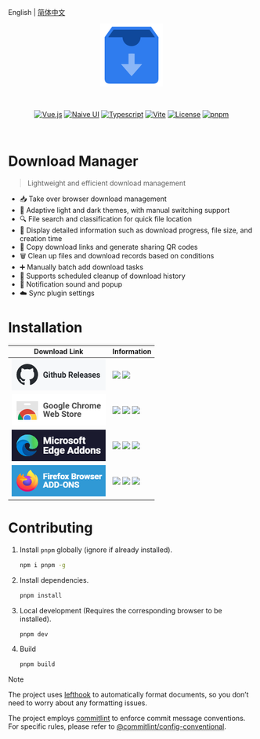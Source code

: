 English | [简体中文](README.md)

<p align="center"><img width="128" src="./public/images/icon.svg" alt="Logo" /></p>
<br />
<p align="center">
  <a href="https://vuejs.org"><img src="https://img.shields.io/badge/Vue.js-35495e.svg?logo=vuedotjs&logoColor=%234FC08D" alt="Vue.js" /></a>
  <a href="https://www.naiveui.com"><img src="https://img.shields.io/badge/Naive UI-5fbc2b.svg?logo=css3&logoColor=white" alt="Naive UI" /></a>
  <a href="https://www.typescriptlang.org"><img src="https://img.shields.io/badge/Typescript-007acc.svg?logo=typescript&logoColor=white" alt="Typescript" /></a>
  <a href="https://vite.dev"><img src="https://img.shields.io/badge/Vite-%23646CFF.svg?logo=vite&logoColor=white" alt="Vite" /></a>
  <a href="https://pnpm.io"><img src="https://img.shields.io/badge/pnpm-4a4a4a.svg?logo=pnpm&logoColor=f69220" alt="License" /></a>
  <a href="https://github.com/breadgrocery/download-manager/blob/main/LICENSE"><img src="https://img.shields.io/github/license/breadgrocery/download-manager" alt="pnpm" /></a>
</p>
<br />

# Download Manager

> Lightweight and efficient download management

- 📥 Take over browser download management
- 🎨 Adaptive light and dark themes, with manual switching support
- 🔍 File search and classification for quick file location
- 📄 Display detailed information such as download progress, file size, and creation time
- 🔗 Copy download links and generate sharing QR codes
- 🗑️ Clean up files and download records based on conditions
- ➕ Manually batch add download tasks
- 🧹 Supports scheduled cleanup of download history
- 🔔 Notification sound and popup
- ☁️ Sync plugin settings

# Installation

| Download Link                                                                                                                                                                     | Information                                                                                                                                                                                                                                                                                                                                                                                                                                                                                                                                                                                                         |
| --------------------------------------------------------------------------------------------------------------------------------------------------------------------------------- | ------------------------------------------------------------------------------------------------------------------------------------------------------------------------------------------------------------------------------------------------------------------------------------------------------------------------------------------------------------------------------------------------------------------------------------------------------------------------------------------------------------------------------------------------------------------------------------------------------------------- |
| <a href="https://github.com/breadgrocery/download-manager/releases/latest" alt="Github Release" target="_blank"><img src="./docs/images/github.png"/></a>                         | <img src="https://img.shields.io/github/v/release/breadgrocery/download-manager?label=version"/> <img src="https://img.shields.io/github/downloads/breadgrocery/download-manager/total?label=downloads"/>                                                                                                                                                                                                                                                                                                                                                                                                           |
| <a href="https://chrome.google.com/webstore/detail/hhmgnllgjongoenjfnbcdlangemdiodk" alt="Chrome Web Store" target="_blank"><img src="./docs/images/chrome.png"/></a>             | <img src="https://img.shields.io/chrome-web-store/v/hhmgnllgjongoenjfnbcdlangemdiodk?label=version"/> <img src="https://img.shields.io/chrome-web-store/d/hhmgnllgjongoenjfnbcdlangemdiodk?label=users"/> <img src="https://img.shields.io/chrome-web-store/rating/hhmgnllgjongoenjfnbcdlangemdiodk?label=rating"/>                                                                                                                                                                                                                                                                                                 |
| <a href="https://microsoftedge.microsoft.com/addons/detail/jgecopfgpbndacamabkgjhgbepmallpd" alt="Microsoft Edge Add-ons" target="_blank"><img src="./docs/images/edge.png"/></a> | <img src="https://img.shields.io/badge/dynamic/json?label=version&query=$.version&url=https://microsoftedge.microsoft.com/addons/getproductdetailsbycrxid/jgecopfgpbndacamabkgjhgbepmallpd"/> <img src="https://img.shields.io/badge/dynamic/json?label=users&query=$.activeInstallCount&url=https://microsoftedge.microsoft.com/addons/getproductdetailsbycrxid/jgecopfgpbndacamabkgjhgbepmallpd"/> <img src="https://img.shields.io/badge/dynamic/json?label=rating&query=$.averageRating&suffix=%2F5&url=https://microsoftedge.microsoft.com/addons/getproductdetailsbycrxid/jgecopfgpbndacamabkgjhgbepmallpd"/> |
| <a href="https://addons.mozilla.org/firefox/addon/download-manager" alt="Firefox Browser Add-ons" target="_blank"><img src="./docs/images/firefox.png"/></a>                      | <img src="https://img.shields.io/amo/v/download-manager?label=version"/> <img src="https://img.shields.io/amo/users/download-manager?label=users"/> <img src="https://img.shields.io/amo/rating/download-manager?label=rating"/>                                                                                                                                                                                                                                                                                                                                                                                    |

# Contributing

1. Install `pnpm` globally (ignore if already installed).

   ```bash
   npm i pnpm -g
   ```

2. Install dependencies.

   ```bash
   pnpm install
   ```

3. Local development (Requires the corresponding browser to be installed).

   ```bash
   pnpm dev
   ```

4. Build

   ```bash
   pnpm build
   ```

> [!NOTE]
>
> The project uses [lefthook](https://github.com/evilmartians/lefthook) to automatically format documents, so you don’t need to worry about any formatting issues.
>
> The project employs [commitlint](https://github.com/conventional-changelog/commitlint) to enforce commit message conventions. For specific rules, please refer to [@commitlint/config-conventional](https://github.com/conventional-changelog/commitlint/tree/master/@commitlint/config-conventional).
